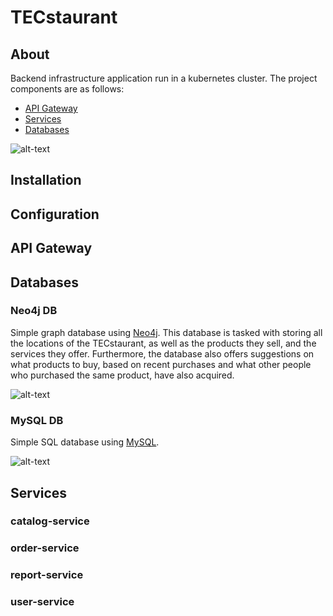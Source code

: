# TECstaurant

## About

Backend infrastructure application run in a kubernetes cluster. The project components are as follows:

- [API Gateway](#API-Gateway)
- [Services](#Services)
- [Databases](#Databases)

![alt-text](https://i.imgur.com/mdNVM4V.png)

## Installation

## Configuration

## API Gateway

## Databases

### Neo4j DB

Simple graph database using [Neo4j](https://neo4j.com/). This database is tasked with storing all the locations of the TECstaurant,
as well as the products they sell, and the services they offer. Furthermore, the database also offers suggestions on what products to buy,
based on recent purchases and what other people who purchased the same product, have also acquired.

![alt-text](https://i.imgur.com/vyTFZyj.png)

### MySQL DB

Simple SQL database using [MySQL](https://www.mysql.com/).

![alt-text](https://i.imgur.com/vyTFZyj.png)

## Services

### catalog-service

### order-service

### report-service

### user-service
